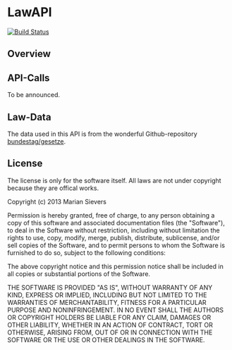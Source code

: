 # LawAPI
[![Build Status](https://travis-ci.org/rotespferd/lawAPI.png?branch=develop)](https://travis-ci.org/rotespferd/lawAPI)
## Overview

## API-Calls

To be announced.

## Law-Data

The data used in this API is from the wonderful Github-repository [bundestag/gesetze](https://github.com/bundestag/gesetze).

## License
The license is only for the software itself. All laws are not under copyright because they are offical works.

Copyright (c) 2013 Marian Sievers

Permission is hereby granted, free of charge, to any person obtaining a copy of this software and associated documentation files (the "Software"), to deal in the Software without restriction, including without limitation the rights to use, copy, modify, merge, publish, distribute, sublicense, and/or sell copies of the Software, and to permit persons to whom the Software is furnished to do so, subject to the following conditions:

The above copyright notice and this permission notice shall be included in all copies or substantial portions of the Software.

THE SOFTWARE IS PROVIDED "AS IS", WITHOUT WARRANTY OF ANY KIND, EXPRESS OR IMPLIED, INCLUDING BUT NOT LIMITED TO THE WARRANTIES OF MERCHANTABILITY, FITNESS FOR A PARTICULAR PURPOSE AND NONINFRINGEMENT. IN NO EVENT SHALL THE AUTHORS OR COPYRIGHT HOLDERS BE LIABLE FOR ANY CLAIM, DAMAGES OR OTHER LIABILITY, WHETHER IN AN ACTION OF CONTRACT, TORT OR OTHERWISE, ARISING FROM, OUT OF OR IN CONNECTION WITH THE SOFTWARE OR THE USE OR OTHER DEALINGS IN THE SOFTWARE.
